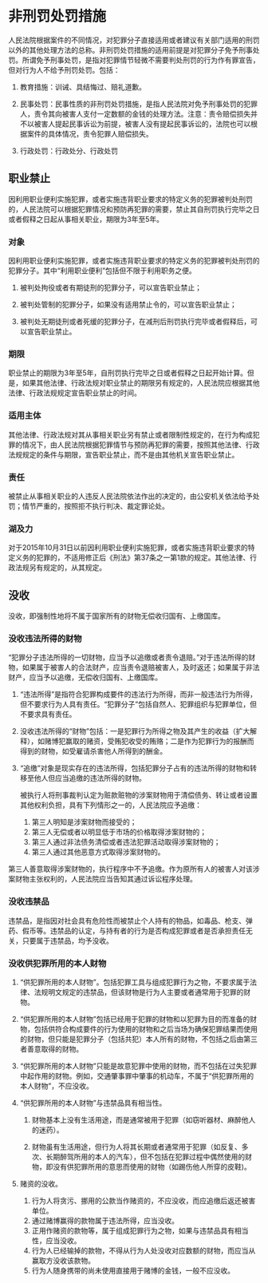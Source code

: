 # 非刑罚处罚措施



人民法院根据案件的不同情况，对犯罪分子直接适用或者建议有关部门适用的刑罚以外的其他处理方法的总称。非刑罚处罚措施的适用前提是对犯罪分子免予刑事处罚。所谓免予刑事处罚，是指对犯罪情节轻微不需要判处刑罚的行为作有罪宣告，但对行为人不给予刑罚处罚。包括：

1. 教育措施：训诫、具结悔过、赔礼道歉。

2. 民事处罚：民事性质的非刑罚处罚措施，是指人民法院对免予刑事处罚的犯罪人，责令其向被害人支付一定数额的金钱的处理方法。注意：责令赔偿损失并不以被害人提起民事诉讼为前提，被害人没有提起民事诉讼的，法院也可以根据案件的具体情况，责令犯罪人赔偿损失。

3. 行政处罚：行政处分、行政处罚


## 职业禁止

因利用职业便利实施犯罪，或者实施违背职业要求的特定义务的犯罪被判处刑罚的，人民法院可以根据犯罪情况和预防再犯罪的需要，禁止其自刑罚执行完毕之日或者假释之日起从事相关职业，期限为3年至5年。

### 对象

因利用职业便利实施犯罪，或者实施违背职业要求的特定义务的犯罪被判处刑罚的犯罪分子。其中“利用职业便利”包括但不限于利用职务之便。

1. 被判处拘役或者有期徒刑的犯罪分子，可以宣告职业禁止；

2. 被判处管制的犯罪分子，如果没有适用禁止令的，可以宣告职业禁止；

3. 被判处无期徒刑或者死缓的犯罪分子，在减刑后刑罚执行完毕或者假释后，可以宣告职业禁止。

### 期限

职业禁止的期限为3年至5年，自刑罚执行完毕之日或者假释之日起开始计算。但是，如果其他法律、行政法规对职业禁止的期限另有规定的，人民法院应根据其他法律、行政法规规定宣告职业禁止的时间。

### 适用主体

其他法律、行政法规对其从事相关职业另有禁止或者限制性规定的，在行为构成犯罪的情况下，由人民法院根据犯罪情节与预防再犯罪的需要，按照其他法律、行政法规规定的条件与期限，宣告职业禁止，而不是由其他机关宣告职业禁止。

### 责任

被禁止从事相关职业的人违反人民法院依法作出的决定的，由公安机关依法给予处罚；情节严重的，按照拒不执行判决、裁定罪论处。

### 湖及力

对于2015年10月31日以前因利用职业便利实施犯罪，或者实施违背职业要求的特定义务的犯罪的，不适用修正后《刑法》第37条之一第1款的规定。其他法律、行政法规另有规定的，从其规定。



## 没收

没收，即强制性地将不属于国家所有的财物无偿收归国有、上缴国库。


### 没收违法所得的财物

“犯罪分子违法所得的一切财物，应当予以追缴或者责令退赔。”对于违法所得的财物，如果属于被害人的合法财产，应当责令退赔被害人，及时返还；如果属于非法财产，应当予以追缴，无偿收归国有、上缴国库。


1. “违法所得”是指符合犯罪构成要件的违法行为所得，而非一般违法行为所得，但不要求行为人具有责任。“犯罪分子”包括自然人、犯罪组织与犯罪单位，但不要求具有责任。

2. 没收违法所得的“财物”包括：一是犯罪行为所得之物及其产生的收益（扩大解释），如赌博犯赢取的赌资，受贿犯收受的贿赂；二是作为犯罪行为的报酬而得到的财物，如受雇请杀害他人所得到的酬金。

3. “追缴”对象是现实存在的违法所得，包括犯罪分子占有的违法所得的财物和转移至他人但应当追缴的违法所得的财物。

    被执行人将刑事裁判认定为赃款赃物的涉案财物用于清偿债务、转让或者设置其他权利负担，具有下列情形之一的，人民法院应予追缴：
        
    1. 第三人明知是涉案财物而接受的；
    1. 第三人无偿或者以明显低于市场的价格取得涉案财物的；
    1. 第三人通过非法债务清偿或者违法犯罪活动取得涉案财物的；
    1. 第三人通过其他恶意方式取得涉案财物的。

第三人善意取得涉案财物的，执行程序中不予追缴。作为原所有人的被害人对该涉案财物主张权利的，人民法院应当告知其通过诉讼程序处理。



### 没收违禁品


违禁品，是指因对社会具有危险性而被禁止个人持有的物品，如毒品、枪支、弹药、假币等。违禁品的认定，与持有者的行为是否构成犯罪或者是否承担责任无关，只要属于违禁品，均予没收。


### 没收供犯罪所用的本人财物

1. “供犯罪所用的本人财物”。包括犯罪工具与组成犯罪行为之物，不要求属于法律、法规明文规定的违禁品，但该财物是行为人主要或者通常用于犯罪的财物。

2. “供犯罪所用的本人财物”包括已经用于犯罪的财物和以犯罪为目的而准备的财物，包括供符合构成要件的行为使用的财物和之后当场为确保犯罪结果而使用的财物，但只能是犯罪分子（包括共犯）本人所有的财物，不包括之后由第三者善意取得的财物。

3. “供犯罪所用的本人财物”只能是故意犯罪中使用的财物，而不包括在过失犯罪中起作用的财物。例如，交通肇事罪中肇事的机动车，不属于“供犯罪所用的本人财物”，不应没收。

4. “供犯罪所用的本人财物”与违禁品具有相当性。

    1. 财物基本上没有生活用途，而是通常被用于犯罪（如窃听器材、麻醉他人的迷药）。

    2. 财物虽有生活用途，但行为人将其长期或者通常用于犯罪（如反复、多次、长期醉驾所用的本人的汽车），但不包括在犯罪过程中偶然使用的财物，即没有供犯罪所用的意思而使用的财物（如踢伤他人所穿的皮鞋)。

5. 赌资的没收。

    1. 行为人将贪污、挪用的公款当作赌资的，不应没收，而应追缴后返还被害单位。
    1. 通过赌博赢得的款物属于违法所得，应当没收。
    1. 正用作赌资的款物等，属于组成犯罪行为之物，如果与违禁品具有相当性，应当没收。
    1. 行为人已经输掉的款物，不得从行为人处没收对应数额的财物，而应当从赢取方没收该款物。
    1. 行为人随身携带的尚未使用直接用于赌博的金钱，一般不应没收。






